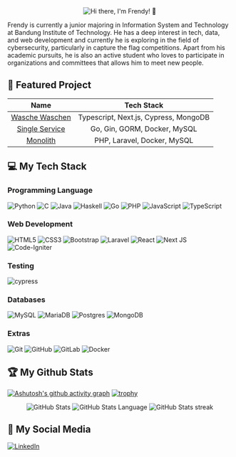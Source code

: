 <div align="center">
    <img src="https://readme-typing-svg.herokuapp.com?font=&size=48&pause=1000&color=20C20E&center=true&vCenter=true&random=false&width=800&height=80&lines=Hi+there%2C+I'm+Frendy!+%F0%9F%91%8B" alt="Hi there, I'm Frendy! 👋"> 
</div>

Frendy is currently a junior majoring in Information System and Technology at Bandung Institute of Technology. He has a deep interest in tech, data, and web development and currently he is exploring in the field of cybersecurity, particularly in capture the flag competitions. Apart from his academic pursuits, he is also an active student who loves to participate in organizations and committees that allows him to meet new people.

## 🧾 Featured Project

| Name  | Tech Stack |
| :-------------: |:-------------:|
| [Wasche Waschen](https://wasche-waschen.vercel.app/) | Typescript, Next.js, Cypress, MongoDB |
| [Single Service](https://github.com/frendysanusi05/SingleService-Backend) | Go, Gin, GORM, Docker, MySQL |
| [Monolith](https://github.com/frendysanusi05/Monolith-Fullstack) | PHP, Laravel, Docker, MySQL |

## 💻 My Tech Stack

### Programming Language
![Python](https://img.shields.io/badge/Python-14354C?style=for-the-badge&logo=python&logoColor=white)
![C](https://img.shields.io/badge/C-00599C?style=for-the-badge&logo=c&logoColor=white)
![Java](https://img.shields.io/badge/Java-ED8B00?style=for-the-badge&logo=java&logoColor=white)
![Haskell](https://img.shields.io/badge/Haskell-5e5086?style=for-the-badge&logo=haskell&logoColor=white)
![Go](https://img.shields.io/badge/go-%2300ADD8.svg?style=for-the-badge&logo=go&logoColor=white)
![PHP](https://img.shields.io/badge/php-%23777BB4.svg?style=for-the-badge&logo=php&logoColor=white)
![JavaScript](https://img.shields.io/badge/JavaScript-F7DF1E?style=for-the-badge&logo=javascript&logoColor=black)
![TypeScript](https://img.shields.io/badge/TypeScript-007ACC?style=for-the-badge&logo=typescript&logoColor=white)

### Web Development
![HTML5](https://img.shields.io/badge/HTML5-E34F26?style=for-the-badge&logo=html5&logoColor=white)
![CSS3](https://img.shields.io/badge/CSS3-1572B6?style=for-the-badge&logo=css3&logoColor=white)
![Bootstrap](https://img.shields.io/badge/Bootstrap-563D7C?style=for-the-badge&logo=bootstrap&logoColor=white)
![Laravel](https://img.shields.io/badge/Laravel-FF2D20?style=for-the-badge&logo=laravel&logoColor=white)
![React](https://img.shields.io/badge/React-20232A?style=for-the-badge&logo=react&logoColor=61DAFB)
![Next JS](https://img.shields.io/badge/Next-black?style=for-the-badge&logo=next.js&logoColor=white)
![Code-Igniter](https://img.shields.io/badge/CodeIgniter-%23EF4223.svg?style=for-the-badge&logo=codeIgniter&logoColor=white)

### Testing
![cypress](https://img.shields.io/badge/-cypress-%23E5E5E5?style=for-the-badge&logo=cypress&logoColor=058a5e)
 
### Databases
![MySQL](https://img.shields.io/badge/mysql-%2300f.svg?style=for-the-badge&logo=mysql&logoColor=white)
![MariaDB](https://img.shields.io/badge/MariaDB-003545?style=for-the-badge&logo=mariadb&logoColor=white)
![Postgres](https://img.shields.io/badge/postgres-%23316192.svg?style=for-the-badge&logo=postgresql&logoColor=white)
![MongoDB](https://img.shields.io/badge/MongoDB-4EA94B?style=for-the-badge&logo=mongodb&logoColor=white)

### Extras
![Git](https://img.shields.io/badge/-Git-333333?style=for-the-badge&logo=git&logoColor=white)
![GitHub](https://img.shields.io/badge/-GitHub-333333?style=for-the-badge&logo=github&logoColor=white)
![GitLab](https://img.shields.io/badge/GitLab-330F63?style=for-the-badge&logo=gitlab&logoColor=white)
![Docker](https://img.shields.io/badge/docker-%230db7ed.svg?style=for-the-badge&logo=docker&logoColor=white)

## 🏆 My Github Stats
[![Ashutosh's github activity graph](https://github-readme-activity-graph.vercel.app/graph?username=frendysanusi05&theme=dracula)](https://github.com/ashutosh00710/github-readme-activity-graph)
[![trophy](https://github-profile-trophy.vercel.app/?username=frendysanusi05&margin-w=15&column=8&theme=dracula)](https://github.com/ryo-ma/github-profile-trophy)
<p align = "center">
 <img src="https://github-readme-stats.vercel.app/api?username=frendysanusi05&show_icons=true&count_private=true&theme=dracula&include_all_commits=true&custom_title=Frendy's%20Stats" alt="GitHub Stats">
 <img src="https://github-readme-stats.vercel.app/api/top-langs/?username=frendysanusi05&langs_count=8&layout=compact&theme=dracula&hide=Jupyter%20Notebook&custom_title=Most%20Used%20Languages" alt="GitHub Stats Language">
 <img src="https://github-readme-streak-stats.herokuapp.com/?user=frendysanusi05&theme=dracula&hide_border=false" alt="GitHub Stats streak">
<p>

## 📱 My Social Media
<a href="https://www.linkedin.com/in/frendysanusi/" target="_blank"><img src="https://img.shields.io/badge/LinkedIn-0077B5?style=for-the-badge&logo=linkedin&logoColor=white" alt="LinkedIn"></a>
